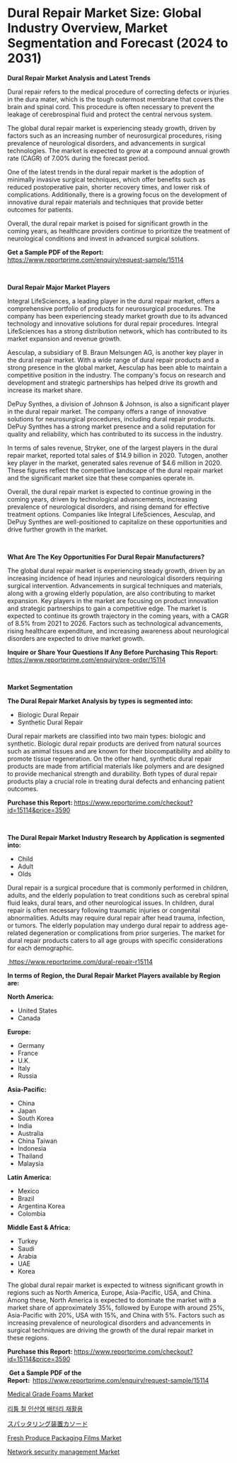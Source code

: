 <p><h1>Dural Repair Market Size: Global Industry Overview, Market Segmentation and Forecast (2024 to 2031)</h1></p><p><strong>Dural Repair Market Analysis and Latest Trends</strong></p>
<p><p>Dural repair refers to the medical procedure of correcting defects or injuries in the dura mater, which is the tough outermost membrane that covers the brain and spinal cord. This procedure is often necessary to prevent the leakage of cerebrospinal fluid and protect the central nervous system.</p><p>The global dural repair market is experiencing steady growth, driven by factors such as an increasing number of neurosurgical procedures, rising prevalence of neurological disorders, and advancements in surgical technologies. The market is expected to grow at a compound annual growth rate (CAGR) of 7.00% during the forecast period.</p><p>One of the latest trends in the dural repair market is the adoption of minimally invasive surgical techniques, which offer benefits such as reduced postoperative pain, shorter recovery times, and lower risk of complications. Additionally, there is a growing focus on the development of innovative dural repair materials and techniques that provide better outcomes for patients.</p><p>Overall, the dural repair market is poised for significant growth in the coming years, as healthcare providers continue to prioritize the treatment of neurological conditions and invest in advanced surgical solutions.</p></p>
<p><strong>Get a Sample PDF of the Report:&nbsp;</strong> <a href="https://www.reportprime.com/enquiry/request-sample/15114">https://www.reportprime.com/enquiry/request-sample/15114</a></p>
<p>&nbsp;</p>
<p><strong>Dural Repair Major Market Players</strong></p>
<p><p>Integral LifeSciences, a leading player in the dural repair market, offers a comprehensive portfolio of products for neurosurgical procedures. The company has been experiencing steady market growth due to its advanced technology and innovative solutions for dural repair procedures. Integral LifeSciences has a strong distribution network, which has contributed to its market expansion and revenue growth.</p><p>Aesculap, a subsidiary of B. Braun Melsungen AG, is another key player in the dural repair market. With a wide range of dural repair products and a strong presence in the global market, Aesculap has been able to maintain a competitive position in the industry. The company's focus on research and development and strategic partnerships has helped drive its growth and increase its market share.</p><p>DePuy Synthes, a division of Johnson & Johnson, is also a significant player in the dural repair market. The company offers a range of innovative solutions for neurosurgical procedures, including dural repair products. DePuy Synthes has a strong market presence and a solid reputation for quality and reliability, which has contributed to its success in the industry.</p><p>In terms of sales revenue, Stryker, one of the largest players in the dural repair market, reported total sales of $14.9 billion in 2020. Tutogen, another key player in the market, generated sales revenue of $4.6 million in 2020. These figures reflect the competitive landscape of the dural repair market and the significant market size that these companies operate in.</p><p>Overall, the dural repair market is expected to continue growing in the coming years, driven by technological advancements, increasing prevalence of neurological disorders, and rising demand for effective treatment options. Companies like Integral LifeSciences, Aesculap, and DePuy Synthes are well-positioned to capitalize on these opportunities and drive further growth in the market.</p></p>
<p>&nbsp;</p>
<p><strong>What Are The Key Opportunities For Dural Repair Manufacturers?</strong></p>
<p><p>The global dural repair market is experiencing steady growth, driven by an increasing incidence of head injuries and neurological disorders requiring surgical intervention. Advancements in surgical techniques and materials, along with a growing elderly population, are also contributing to market expansion. Key players in the market are focusing on product innovation and strategic partnerships to gain a competitive edge. The market is expected to continue its growth trajectory in the coming years, with a CAGR of 8.5% from 2021 to 2026. Factors such as technological advancements, rising healthcare expenditure, and increasing awareness about neurological disorders are expected to drive market growth.</p></p>
<p><strong>Inquire or Share Your Questions If Any Before Purchasing This Report:</strong> <a href="https://www.reportprime.com/enquiry/pre-order/15114">https://www.reportprime.com/enquiry/pre-order/15114</a></p>
<p>&nbsp;</p>
<p><strong>Market Segmentation</strong></p>
<p><strong>The Dural Repair Market Analysis by types is segmented into:</strong></p>
<p><ul><li>Biologic Dural Repair</li><li>Synthetic Dural Repair</li></ul></p>
<p><p>Dural repair markets are classified into two main types: biologic and synthetic. Biologic dural repair products are derived from natural sources such as animal tissues and are known for their biocompatibility and ability to promote tissue regeneration. On the other hand, synthetic dural repair products are made from artificial materials like polymers and are designed to provide mechanical strength and durability. Both types of dural repair products play a crucial role in treating dural defects and enhancing patient outcomes.</p></p>
<p><strong>Purchase this Report:&nbsp;</strong><a href="https://www.reportprime.com/checkout?id=15114&price=3590">https://www.reportprime.com/checkout?id=15114&price=3590</a></p>
<p>&nbsp;</p>
<p><strong>The Dural Repair Market Industry Research by Application is segmented into:</strong></p>
<p><ul><li>Child</li><li>Adult</li><li>Olds</li></ul></p>
<p><p>Dural repair is a surgical procedure that is commonly performed in children, adults, and the elderly population to treat conditions such as cerebral spinal fluid leaks, dural tears, and other neurological issues. In children, dural repair is often necessary following traumatic injuries or congenital abnormalities. Adults may require dural repair after head trauma, infection, or tumors. The elderly population may undergo dural repair to address age-related degeneration or complications from prior surgeries. The market for dural repair products caters to all age groups with specific considerations for each demographic.</p></p>
<p><a href="https://www.reportprime.com/dural-repair-r15114">&nbsp;https://www.reportprime.com/dural-repair-r15114</a></p>
<p><strong>In terms of Region, the Dural Repair Market Players available by Region are:</strong></p>
<p>
    <p> <strong> North America: </strong>
        <ul>
            <li>United States</li>
            <li>Canada</li>
        </ul>
        </p> 
    <p> <strong> Europe: </strong>
        <ul>
            <li>Germany</li>
            <li>France</li>
            <li>U.K.</li>
            <li>Italy</li>
            <li>Russia</li>
        </ul>
        </p> 
    <p> <strong> Asia-Pacific: </strong>
        <ul>
            <li>China</li>
            <li>Japan</li>
            <li>South Korea</li>
            <li>India</li>
            <li>Australia</li>
            <li>China Taiwan</li>
            <li>Indonesia</li>
            <li>Thailand</li>
            <li>Malaysia</li>
        </ul>
        </p> 
    <p> <strong> Latin America: </strong>
        <ul>
            <li>Mexico</li>
            <li>Brazil</li>
            <li>Argentina Korea</li>
            <li>Colombia</li>
        </ul>
        </p> 
    <p> <strong> Middle East & Africa: </strong>
        <ul>
            <li>Turkey</li>
            <li>Saudi</li>
            <li>Arabia</li>
            <li>UAE</li>
            <li>Korea</li>
        </ul>
    </p>
    </p>
<p><p>The global dural repair market is expected to witness significant growth in regions such as North America, Europe, Asia-Pacific, USA, and China. Among these, North America is expected to dominate the market with a market share of approximately 35%, followed by Europe with around 25%, Asia-Pacific with 20%, USA with 15%, and China with 5%. Factors such as increasing prevalence of neurological disorders and advancements in surgical techniques are driving the growth of the dural repair market in these regions.</p></p>
<p><strong>Purchase this Report: </strong><a href="https://www.reportprime.com/checkout?id=15114&price=3590">https://www.reportprime.com/checkout?id=15114&price=3590</a></p>
<p>&nbsp;<strong>Get a Sample PDF of the Report:&nbsp;&nbsp;</strong><a href="https://www.reportprime.com/enquiry/request-sample/15114">https://www.reportprime.com/enquiry/request-sample/15114</a></p>
<p><strong></strong></p>
<p><p><a href="https://www.linkedin.com/pulse/insights-medical-grade-foams-market-size-analysing-nenie?trackingId=%2BH9iWGwS8Z1kQjtvTmhZmQ%3D%3D">Medical Grade Foams Market</a></p><p><a href="https://medium.com/@carolynurton5656/%EB%A6%AC%ED%8A%AC-%EC%B2%A0-%EC%9D%B8%EC%82%B0%EC%B2%A0-%EB%B0%B0%ED%84%B0%EB%A6%AC-%EC%9E%AC%ED%99%9C%EC%9A%A9-%EC%8B%9C%EC%9E%A5-%EC%9D%B8%EC%82%AC%EC%9D%B4%ED%8A%B8-%EC%8B%9C%EC%9E%A5-%EB%8F%99%ED%96%A5-%EC%84%B1%EC%9E%A5-2024%EB%85%84%EB%B6%80%ED%84%B0-2031%EB%85%84%EA%B9%8C%EC%A7%80-%EC%98%88%EC%B8%A1%EB%90%9C-%EA%B2%83-3d0e99c94401">리튬 철 인산염 배터리 재활용</a></p><p><a href="https://medium.com/@jefferyyan895/%E3%82%B9%E3%83%91%E3%83%83%E3%82%BF%E3%83%AA%E3%83%B3%E3%82%B0%E8%A3%85%E7%BD%AE%E9%99%B0%E6%A5%B5%E5%B8%82%E5%A0%B4-2031%E5%B9%B4%E3%81%BE%E3%81%A7%E3%81%AE%E6%88%90%E5%8A%9F%E3%81%99%E3%82%8B%E3%83%93%E3%82%B8%E3%83%8D%E3%82%B9%E6%88%A6%E7%95%A5%E3%81%AE%E9%8D%B5%E3%82%92%E4%BA%88%E6%B8%AC-f16f7c82a3a1">スパッタリング装置カソード</a></p><p><a href="https://www.linkedin.com/pulse/fresh-produce-packaging-films-market-research-report-reveals-rnlhe?trackingId=OOF%2B9EGrT%2BvzPEBFVO0B6g%3D%3D">Fresh Produce Packaging Films Market</a></p><p><a href="https://github.com/sofayahoo2023/Market-Research-Report-List-4/blob/main/network-security-management-market.md">Network security management Market</a></p></p>